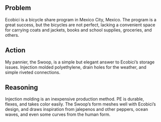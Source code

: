 ## Problem

Ecobici is a bicycle share program in Mexico City, Mexico. The program is a great success, but the bicycles are not perfect, lacking a convenient space for carrying coats and jackets, books and school supplies, groceries, and others.


## Action

My pannier, the Swoop, is a simple but elegant answer to Ecobici’s storage issues. Injection molded polyethylene, drain holes for the weather, and simple riveted connections.


## Reasoning

Injection molding is an inexpensive production method. PE is durable, flexes, and takes color easily. The Swoop’s form meshes well with Ecobici’s design, and draws inspiration from jalepenos and other peppers, ocean waves, and even some curves from the human form.

